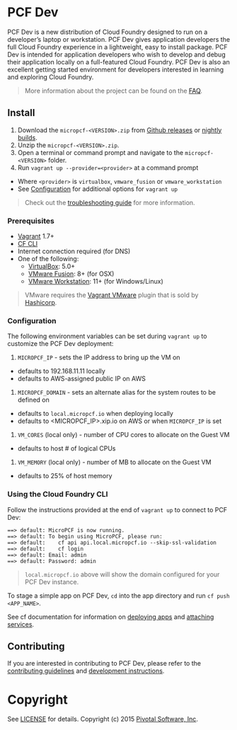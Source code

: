 # PCF Dev

PCF Dev is a new distribution of Cloud Foundry designed to run on a developer’s laptop or workstation.  PCF Dev gives application developers the full Cloud Foundry experience in a lightweight, easy to install package.  PCF Dev is intended for application developers who wish to develop and debug their application locally on a full-featured Cloud Foundry.  PCF Dev is also an excellent getting started environment for developers interested in learning and exploring Cloud Foundry.

> More information about the project can be found on the [FAQ](FAQ.md#general-questions).

## Install

1. Download the `micropcf-<VERSION>.zip` from [Github releases](https://github.com/pivotal-cf/micropcf/releases) or [nightly builds](https://micropcf.s3.amazonaws.com/nightly/index.html).
1. Unzip the `micropcf-<VERSION>.zip`.
1. Open a terminal or command prompt and navigate to the `micropcf-<VERSION>` folder.
1. Run `vagrant up --provider=<provider>` at a command prompt
  - Where `<provider>` is `virtualbox`, `vmware_fusion` or `vmware_workstation`
  - See [Configuration](#configuration) for additional options for `vagrant up`

> Check out the [troubleshooting guide](FAQ.md#troubleshooting) for more information.

### Prerequisites

* [Vagrant](https://vagrantup.com/) 1.7+
* [CF CLI](https://github.com/cloudfoundry/cli)
* Internet connection required (for DNS)
* One of the following:
  - [VirtualBox](https://www.virtualbox.org/): 5.0+
  - [VMware Fusion](https://www.vmware.com/products/fusion): 8+ (for OSX)
  - [VMware Workstation](https://www.vmware.com/products/workstation): 11+ (for Windows/Linux)

> VMware requires the [Vagrant VMware](https://www.vagrantup.com/vmware#buy-now) plugin that is sold by [Hashicorp](https://hashicorp.com/).

### Configuration

The following environment variables can be set during `vagrant up` to customize the PCF Dev deployment:

1. `MICROPCF_IP` - sets the IP address to bring up the VM on
  - defaults to 192.168.11.11 locally
  - defaults to AWS-assigned public IP on AWS
1. `MICROPCF_DOMAIN` - sets an alternate alias for the system routes to be defined on
  - defaults to `local.micropcf.io` when deploying locally
  - defaults to <MICROPCF_IP>.xip.io on AWS or when `MICROPCF_IP` is set
1. `VM_CORES` (local only) - number of CPU cores to allocate on the Guest VM
  - defaults to host # of logical CPUs
1. `VM_MEMORY` (local only) - number of MB to allocate on the Guest VM 
  - defaults to 25% of host memory

### Using the Cloud Foundry CLI

Follow the instructions provided at the end of `vagrant up` to connect to PCF Dev:

```
==> default: MicroPCF is now running.
==> default: To begin using MicroPCF, please run:
==> default: 	cf api api.local.micropcf.io --skip-ssl-validation
==> default: 	cf login
==> default: Email: admin
==> default: Password: admin
```

> `local.micropcf.io` above will show the domain configured for your PCF Dev instance.

To stage a simple app on PCF Dev, `cd` into the app directory and run `cf push <APP_NAME>`.

See cf documentation for information on [deploying apps](http://docs.cloudfoundry.org/devguide/deploy-apps/) and [attaching services](http://docs.cloudfoundry.org/devguide/services/).

## Contributing

If you are interested in contributing to PCF Dev, please refer to the [contributing guidelines](CONTRIBUTING.md) and [development instructions](DEVELOP.md).

# Copyright

See [LICENSE](LICENSE) for details.
Copyright (c) 2015 [Pivotal Software, Inc](http://www.pivotal.io/).

